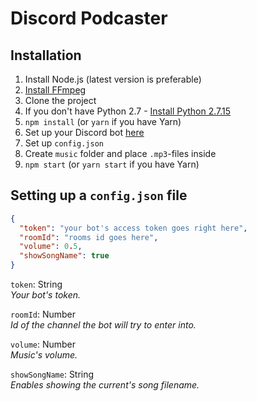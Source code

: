 # Discord Podcaster

## Installation

1. Install Node.js (latest version is preferable)
2. [Install FFmpeg](https://www.wikihow.com/Install-FFmpeg-on-Windows)
3. Clone the project
4. If you don't have Python 2.7 - [Install Python 2.7.15](https://www.python.org/downloads/release/python-2715/)
5. `npm install` (or `yarn` if you have Yarn)
6. Set up your Discord bot [here](https://discordapp.com/developers)
7. Set up `config.json`
8. Create `music` folder and place `.mp3`-files inside
9. `npm start` (or `yarn start` if you have Yarn)

## Setting up a `config.json` file

```json
{
  "token": "your bot's access token goes right here",
  "roomId": "rooms id goes here",
  "volume": 0.5,
  "showSongName": true
}
```

`token`: String  
*Your bot's token.*

`roomId`: Number  
*Id of the channel the bot will try to enter into.*

`volume`: Number  
*Music's volume.*

`showSongName`: String  
*Enables showing the current's song filename.*

